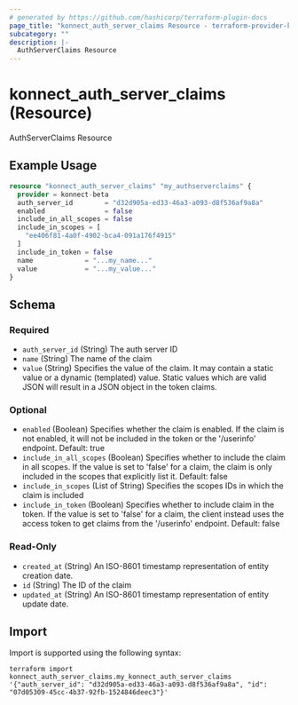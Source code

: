 ```yaml
---
# generated by https://github.com/hashicorp/terraform-plugin-docs
page_title: "konnect_auth_server_claims Resource - terraform-provider-konnect-beta"
subcategory: ""
description: |-
  AuthServerClaims Resource
---
```


# konnect_auth_server_claims (Resource)

AuthServerClaims Resource

## Example Usage

```terraform
resource "konnect_auth_server_claims" "my_authserverclaims" {
  provider = konnect-beta
  auth_server_id        = "d32d905a-ed33-46a3-a093-d8f536af9a8a"
  enabled               = false
  include_in_all_scopes = false
  include_in_scopes = [
    "ee406f81-4a0f-4902-bca4-091a176f4915"
  ]
  include_in_token = false
  name             = "...my_name..."
  value            = "...my_value..."
}
```

<!-- schema generated by tfplugindocs -->
## Schema

### Required

- `auth_server_id` (String) The auth server ID
- `name` (String) The name of the claim
- `value` (String) Specifies the value of the claim. It may contain a static value or a dynamic (templated) value. Static values which are valid JSON will result in a JSON object in the token claims.

### Optional

- `enabled` (Boolean) Specifies whether the claim is enabled. If the claim is not enabled, it will not be included in the token or the '/userinfo' endpoint. Default: true
- `include_in_all_scopes` (Boolean) Specifies whether to include the claim in all scopes. If the value is set to 'false' for a claim, the claim is only included in the scopes that explicitly list it. Default: false
- `include_in_scopes` (List of String) Specifies the scopes IDs in which the claim is included
- `include_in_token` (Boolean) Specifies whether to include claim in the token. If the value is set to 'false' for a claim, the client instead uses the access token to get claims from the '/userinfo' endpoint. Default: false

### Read-Only

- `created_at` (String) An ISO-8601 timestamp representation of entity creation date.
- `id` (String) The ID of the claim
- `updated_at` (String) An ISO-8601 timestamp representation of entity update date.

## Import

Import is supported using the following syntax:

```shell
terraform import konnect_auth_server_claims.my_konnect_auth_server_claims '{"auth_server_id": "d32d905a-ed33-46a3-a093-d8f536af9a8a", "id": "07d05309-45cc-4b37-92fb-1524846deec3"}'
```
